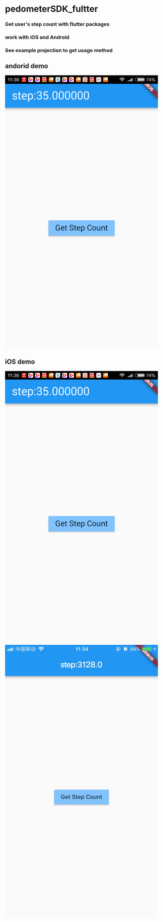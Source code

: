# pedometerSDK_fultter

### Get user's step count with flutter packages

### work with iOS and Android

### See example projection to get usage method

## andorid demo
![andorid demo](https://github.com/gdxz123/pedometerSDK_fultter/blob/master/androidDemo.png?raw=true)


## iOS demo
![andorid demo](https://github.com/gdxz123/pedometerSDK_fultter/blob/master/androidDemo.png?raw=true)
![iOS demo](https://github.com/gdxz123/pedometerSDK_fultter/blob/master/iOSDemo.jpeg?raw=true)
